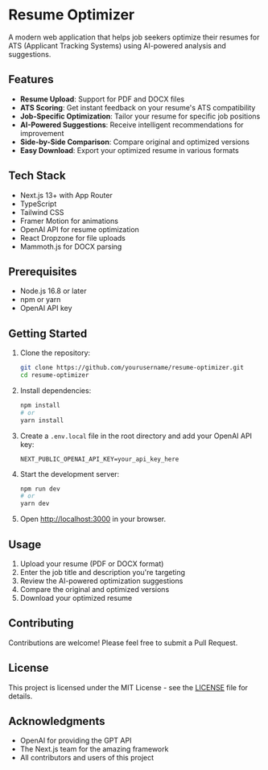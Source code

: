 # Resume Optimizer

A modern web application that helps job seekers optimize their resumes for ATS (Applicant Tracking Systems) using AI-powered analysis and suggestions.

## Features

- **Resume Upload**: Support for PDF and DOCX files
- **ATS Scoring**: Get instant feedback on your resume's ATS compatibility
- **Job-Specific Optimization**: Tailor your resume for specific job positions
- **AI-Powered Suggestions**: Receive intelligent recommendations for improvement
- **Side-by-Side Comparison**: Compare original and optimized versions
- **Easy Download**: Export your optimized resume in various formats

## Tech Stack

- Next.js 13+ with App Router
- TypeScript
- Tailwind CSS
- Framer Motion for animations
- OpenAI API for resume optimization
- React Dropzone for file uploads
- Mammoth.js for DOCX parsing

## Prerequisites

- Node.js 16.8 or later
- npm or yarn
- OpenAI API key

## Getting Started

1. Clone the repository:
   ```bash
   git clone https://github.com/yourusername/resume-optimizer.git
   cd resume-optimizer
   ```

2. Install dependencies:
   ```bash
   npm install
   # or
   yarn install
   ```

3. Create a `.env.local` file in the root directory and add your OpenAI API key:
   ```
   NEXT_PUBLIC_OPENAI_API_KEY=your_api_key_here
   ```

4. Start the development server:
   ```bash
   npm run dev
   # or
   yarn dev
   ```

5. Open [http://localhost:3000](http://localhost:3000) in your browser.

## Usage

1. Upload your resume (PDF or DOCX format)
2. Enter the job title and description you're targeting
3. Review the AI-powered optimization suggestions
4. Compare the original and optimized versions
5. Download your optimized resume

## Contributing

Contributions are welcome! Please feel free to submit a Pull Request.

## License

This project is licensed under the MIT License - see the [LICENSE](LICENSE) file for details.

## Acknowledgments

- OpenAI for providing the GPT API
- The Next.js team for the amazing framework
- All contributors and users of this project 